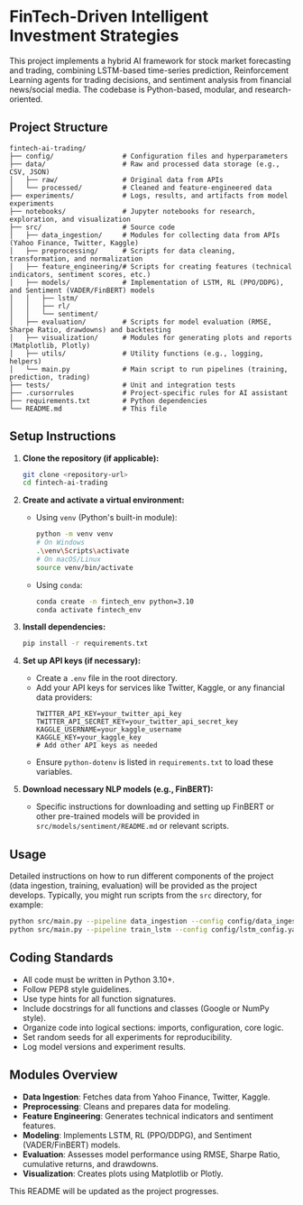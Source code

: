 # FinTech-Driven Intelligent Investment Strategies

This project implements a hybrid AI framework for stock market forecasting and trading, combining LSTM-based time-series prediction, Reinforcement Learning agents for trading decisions, and sentiment analysis from financial news/social media. The codebase is Python-based, modular, and research-oriented.

## Project Structure

```
fintech-ai-trading/
├── config/                 # Configuration files and hyperparameters
├── data/                   # Raw and processed data storage (e.g., CSV, JSON)
│   ├── raw/                # Original data from APIs
│   └── processed/          # Cleaned and feature-engineered data
├── experiments/            # Logs, results, and artifacts from model experiments
├── notebooks/              # Jupyter notebooks for research, exploration, and visualization
├── src/                    # Source code
│   ├── data_ingestion/     # Modules for collecting data from APIs (Yahoo Finance, Twitter, Kaggle)
│   ├── preprocessing/      # Scripts for data cleaning, transformation, and normalization
│   ├── feature_engineering/# Scripts for creating features (technical indicators, sentiment scores, etc.)
│   ├── models/             # Implementation of LSTM, RL (PPO/DDPG), and Sentiment (VADER/FinBERT) models
│   │   ├── lstm/
│   │   ├── rl/
│   │   └── sentiment/
│   ├── evaluation/         # Scripts for model evaluation (RMSE, Sharpe Ratio, drawdowns) and backtesting
│   ├── visualization/      # Modules for generating plots and reports (Matplotlib, Plotly)
│   ├── utils/              # Utility functions (e.g., logging, helpers)
│   └── main.py             # Main script to run pipelines (training, prediction, trading)
├── tests/                  # Unit and integration tests
├── .cursorrules            # Project-specific rules for AI assistant
├── requirements.txt        # Python dependencies
└── README.md               # This file
```

## Setup Instructions

1.  **Clone the repository (if applicable):**
    ```bash
    git clone <repository-url>
    cd fintech-ai-trading
    ```

2.  **Create and activate a virtual environment:**
    *   Using `venv` (Python's built-in module):
        ```bash
        python -m venv venv
        # On Windows
        .\venv\Scripts\activate
        # On macOS/Linux
        source venv/bin/activate
        ```
    *   Using `conda`:
        ```bash
        conda create -n fintech_env python=3.10
        conda activate fintech_env
        ```

3.  **Install dependencies:**
    ```bash
    pip install -r requirements.txt
    ```

4.  **Set up API keys (if necessary):**
    *   Create a `.env` file in the root directory.
    *   Add your API keys for services like Twitter, Kaggle, or any financial data providers:
        ```env
        TWITTER_API_KEY=your_twitter_api_key
        TWITTER_API_SECRET_KEY=your_twitter_api_secret_key
        KAGGLE_USERNAME=your_kaggle_username
        KAGGLE_KEY=your_kaggle_key
        # Add other API keys as needed
        ```
    *   Ensure `python-dotenv` is listed in `requirements.txt` to load these variables.

5.  **Download necessary NLP models (e.g., FinBERT):**
    *   Specific instructions for downloading and setting up FinBERT or other pre-trained models will be provided in `src/models/sentiment/README.md` or relevant scripts.

## Usage

Detailed instructions on how to run different components of the project (data ingestion, training, evaluation) will be provided as the project develops. Typically, you might run scripts from the `src` directory, for example:

```bash
python src/main.py --pipeline data_ingestion --config config/data_ingestion_config.yaml
python src/main.py --pipeline train_lstm --config config/lstm_config.yaml
```

## Coding Standards

*   All code must be written in Python 3.10+.
*   Follow PEP8 style guidelines.
*   Use type hints for all function signatures.
*   Include docstrings for all functions and classes (Google or NumPy style).
*   Organize code into logical sections: imports, configuration, core logic.
*   Set random seeds for all experiments for reproducibility.
*   Log model versions and experiment results.

## Modules Overview

*   **Data Ingestion**: Fetches data from Yahoo Finance, Twitter, Kaggle.
*   **Preprocessing**: Cleans and prepares data for modeling.
*   **Feature Engineering**: Generates technical indicators and sentiment features.
*   **Modeling**: Implements LSTM, RL (PPO/DDPG), and Sentiment (VADER/FinBERT) models.
*   **Evaluation**: Assesses model performance using RMSE, Sharpe Ratio, cumulative returns, and drawdowns.
*   **Visualization**: Creates plots using Matplotlib or Plotly.

This README will be updated as the project progresses. 